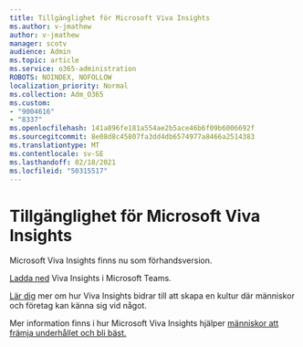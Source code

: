 ```yaml
---
title: Tillgänglighet för Microsoft Viva Insights
ms.author: v-jmathew
author: v-jmathew
manager: scotv
audience: Admin
ms.topic: article
ms.service: o365-administration
ROBOTS: NOINDEX, NOFOLLOW
localization_priority: Normal
ms.collection: Adm_O365
ms.custom:
- "9004616"
- "8337"
ms.openlocfilehash: 141a896fe181a554ae2b5ace46b6f09b6006692f
ms.sourcegitcommit: 8e08d8c45807fa3dd4db6574977a8466a2514383
ms.translationtype: MT
ms.contentlocale: sv-SE
ms.lasthandoff: 02/18/2021
ms.locfileid: "50315517"
---
```

# <a name="microsoft-viva-insights-availability"></a>Tillgänglighet för Microsoft Viva Insights

Microsoft Viva Insights finns nu som förhandsversion.

[Ladda ned](https://aka.ms/InsightsDocumentation) Viva Insights i Microsoft Teams.

[Lär dig](https://aka.ms/VivaInsights) mer om hur Viva Insights bidrar till att skapa en kultur där människor och företag kan känna sig vid något.

Mer information finns i hur Microsoft Viva Insights hjälper [människor att främja underhållet och bli bäst.](https://techcommunity.microsoft.com/t5/microsoft-viva-blog/microsoft-viva-insights-helps-people-nurture-wellbeing-and-be/ba-p/2107010)
